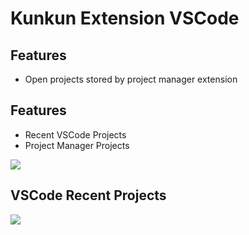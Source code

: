 # Kunkun Extension VSCode

## Features

- Open projects stored by project manager extension

## Features

- Recent VSCode Projects
- Project Manager Projects

![](https://i.imgur.com/R77kLaH.png)

## VSCode Recent Projects

![](https://i.imgur.com/rfzMh9x.png)
